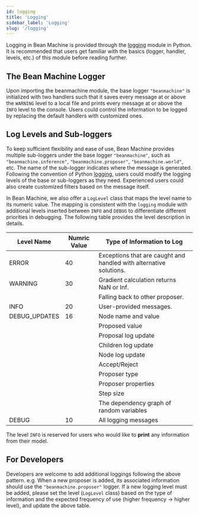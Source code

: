 ```yaml
---
id: logging
title: 'Logging'
sidebar_label: 'Logging'
slug: '/logging'
---
```


Logging in Bean Machine is provided through the [logging](https://docs.python.org/3/howto/logging.html) module in Python. It is recommended that users get familiar with the basics (logger, handler, levels, etc.) of this module before reading further.

## The Bean Machine Logger

Upon importing the beanmachine module, the base logger `"beanmachine"` is initialized with two handlers such that it saves every message at or above the `WARNING` level to a local file and prints every message at or above the `INFO` level to the console. Users could control the information to be logged by replacing the default handlers with customized ones.

## Log Levels and Sub-loggers

To keep sufficient flexibility and ease of use, Bean Machine provides multiple sub-loggers under the base logger `"beanmachine"`, such as `"beanmachine.inference"`, `"beanmachine.proposer"`, `"beanmachine.world"`, etc. The name of the sub-logger indicates where the message is generated. Following the convention of Python [logging](https://docs.python.org/3/howto/logging.html), users could modify the logging levels of the base or sub-loggers as they need. Experienced users could also create customized filters based on the message itself.

In Bean Machine, we also offer a `LogLevel` class that maps the level name to its numeric value. The mapping is consistent with the `logging` module with additional levels inserted between `INFO` and `DEBUG` to differentiate different priorities in debugging. The following table provides the level description in details.

| Level Name           | Numric Value | Type of Information to Log                                   |
| ---------------------| ------------ | ------------------------------------------------------------ |
| ERROR                | 40           | Exceptions that are caught and handled with alternative solutions. |
| WARNING              | 30           | Gradient calculation returns NaN or Inf.                     |
|                      |              | Falling back to other proposer.                              |
| INFO                 | 20           | User-provided messages.                                      |
| DEBUG_UPDATES        | 16           | Node name and value                                          |
|                      |              | Proposed value                                               |
|                      |              | Proposal log update                                          |
|                      |              | Children log update                                          |
|                      |              | Node log update                                              |
|                      |              | Accept/Reject                                                |
|                      |              | Proposer type                                                |
|                      |              | Proposer properties                                          |
|                      |              | Step size                                                    |
|                      |              | The dependency graph of random variables                     |
|DEBUG                 | 10           | All logging messages                                         |

The level `INFO` is reserved for users who would like to __print__ any information from their model.

## For Developers

Developers are welcome to add additional loggings following the above pattern. e.g. When a new proposer is added, its associated information should use the `"beanmachine.proposer"` logger. If a new logging level must be added, please set the level (`LogLevel` class) based on the type of information and the expected frequency of use (higher frequency -> higher level), and update the above table.
